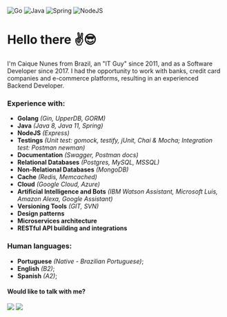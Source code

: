 ![Go](https://img.shields.io/badge/go-%2300ADD8.svg?style=for-the-badge&logo=go&logoColor=white)
![Java](https://img.shields.io/badge/java-%23ED8B00.svg?style=for-the-badge&logo=java&logoColor=white)
![Spring](https://img.shields.io/badge/spring-%236DB33F.svg?style=for-the-badge&logo=spring&logoColor=white)
![NodeJS](https://img.shields.io/badge/node.js-6DA55F?style=for-the-badge&logo=node.js&logoColor=white)


# Hello there ✌️😎 
I'm Caique Nunes from Brazil, an "IT Guy" since 2011, and as a Software Developer since 2017. I had the opportunity to work with banks, credit card companies and e-commerce platforms, resulting in an experienced Backend Developer.

### Experience with:
- **Golang** *(Gin, UpperDB, GORM)*
- **Java** *(Java 8, Java 11, Spring)*
- **NodeJS** *(Express)*
- **Testings** *(Unit test: gomock, testify, jUnit, Chai & Mocha; Integration test: Postman newman)*
- **Documentation** *(Swagger, Postman docs)*
- **Relational Databases** *(Postgres, MySQL, MSSQL)*
- **Non-Relational Databases** *(MongoDB)*
- **Cache** *(Redis, Memcached)*
- **Cloud** *(Google Cloud, Azure)*
- **Artificial Intelligence and Bots** *(IBM Watson Assistant, Microsoft Luis, Amazon Alexa, Google Assistant)*
- **Versioning Tools** *(GIT, SVN)*
- **Design patterns**
- **Microservices architecture**
- **RESTful API building and integrations**

### Human languages:
- **Portuguese** *(Native - Brazilian Portuguese)*;
- **English** *(B2)*;
- **Spanish** *(A2)*;

#### Would like to talk with me?
<div> 
  <a href="https://www.linkedin.com/in/caique-nunes" target="_blank"><img src="https://img.shields.io/badge/-LinkedIn-%230077B5?style=for-the-badge&logo=linkedin&logoColor=white" target="_blank"></a>
  <a href = "mailto:kaiqnes@gmail.com"><img src="https://img.shields.io/badge/Gmail-D14836?style=for-the-badge&logo=gmail&logoColor=white target="_blank"></a>
    </div>
